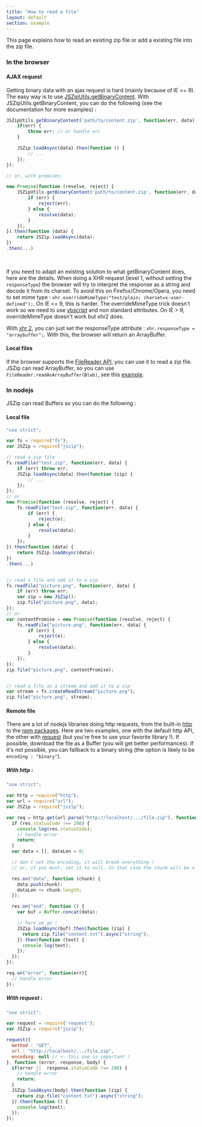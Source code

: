 ```yaml
---
title: "How to read a file"
layout: default
section: example
---
```


This page explains how to read an existing zip file or add a existing file into
the zip file.


### In the browser

#### AJAX request

Getting binary data with an ajax request is hard (mainly because of IE <= 9).
The easy way is to use [JSZipUtils.getBinaryContent](https://github.com/stuk/jszip-utils).
With JSZipUtils.getBinaryContent, you can do the following (see the
documentation for more examples) :

```js
JSZipUtils.getBinaryContent('path/to/content.zip', function(err, data) {
    if(err) {
        throw err; // or handle err
    }

    JSZip.loadAsync(data).then(function () {
        // ...
    });
});

// or, with promises:

new Promise(function (resolve, reject) {
    JSZipUtils.getBinaryContent('path/to/content.zip', function(err, data) {
        if (err) {
            reject(err);
        } else {
            resolve(data);
        }
    });
}).then(function (data) {
    return JSZip.loadAsync(data);
})
.then(...)
```

<br>

If you need to adapt an existing solution to what getBinaryContent does, here
are the details. When doing a XHR request (level 1, without setting the
`responseType`) the browser will try to interpret the response as a string and
decode it from its charset. To avoid this on Firefox/Chrome/Opera, you need to
set mime type : `xhr.overrideMimeType("text/plain; charset=x-user-defined");`.
On IE <= 9, this is harder. The overrideMimeType trick doesn't work so we need
to use [vbscript](http://stackoverflow.com/questions/1095102/how-do-i-load-binary-image-data-using-javascript-and-xmlhttprequest)
and non standard attributes.
On IE > 9, overrideMimeType doesn't work but xhr2 does.

With [xhr 2](http://caniuse.com/xhr2), you can just set the responseType
attribute : `xhr.responseType = "arraybuffer";`. With this, the browser will
return an ArrayBuffer.

#### Local files

If the browser supports the [FileReader API](http://caniuse.com/filereader),
you can use it to read a zip file. JSZip can read ArrayBuffer, so you can use
`FileReader.readAsArrayBuffer(Blob)`, see this [example]({{site.baseurl}}/documentation/examples/read-local-file-api.html).

### In nodejs

JSZip can read Buffers so you can do the following :

#### Local file

```js
"use strict";

var fs = require("fs");
var JSZip = require("jszip");

// read a zip file
fs.readFile("test.zip", function(err, data) {
    if (err) throw err;
    JSZip.loadAsync(data).then(function (zip) {
        // ...
    });
});
// or
new Promise(function (resolve, reject) {
    fs.readFile("test.zip", function(err, data) {
        if (err) {
            reject(e);
        } else {
            resolve(data);
        }
    });
}).then(function (data) {
    return JSZip.loadAsync(data);
})
.then(...)


// read a file and add it to a zip
fs.readFile("picture.png", function(err, data) {
    if (err) throw err;
    var zip = new JSZip();
    zip.file("picture.png", data);
});
// or
var contentPromise = new Promise(function (resolve, reject) {
    fs.readFile("picture.png", function(err, data) {
        if (err) {
            reject(e);
        } else {
            resolve(data);
        }
    });
});
zip.file("picture.png", contentPromise);


// read a file as a stream and add it to a zip
var stream = fs.createReadStream("picture.png");
zip.file("picture.png", stream);
```

#### Remote file

There are a lot of nodejs libraries doing http requests, from the built-in
[http](http://nodejs.org/docs/latest/api/http.html) to the
[npm packages](https://www.npmjs.org/browse/keyword/http). Here are two
examples, one with the default http API, the other with
[request](https://github.com/mikeal/request) (but you're free to use your
favorite library !). If possible, download the file as a Buffer (you will get
better performances). If it's not possible, you can fallback to a binary string
(the option is likely to be `encoding : "binary"`).

##### With http :

```js
"use strict";

var http = require("http");
var url = require("url");
var JSZip = require("jszip");

var req = http.get(url.parse("http://localhost/.../file.zip"), function (res) {
  if (res.statusCode !== 200) {
    console.log(res.statusCode);
    // handle error
    return;
  }
  var data = [], dataLen = 0;

  // don't set the encoding, it will break everything !
  // or, if you must, set it to null. In that case the chunk will be a string.

  res.on("data", function (chunk) {
    data.push(chunk);
    dataLen += chunk.length;
  });

  res.on("end", function () {
    var buf = Buffer.concat(data);

    // here we go !
    JSZip.loadAsync(buf).then(function (zip) {
      return zip.file("content.txt").async("string");
    }).then(function (text) {
      console.log(text);
    });
  });
});

req.on("error", function(err){
  // handle error
});
```

##### With request :

```js
"use strict";

var request = require('request');
var JSZip = require("jszip");

request({
  method : "GET",
  url : "http://localhost/.../file.zip",
  encoding: null // <- this one is important !
}, function (error, response, body) {
  if(error ||  response.statusCode !== 200) {
    // handle error
    return;
  }
  JSZip.loadAsync(body).then(function (zip) {
    return zip.file("content.txt").async("string");
  }).then(function () {
    console.log(text);
  });
});
```
